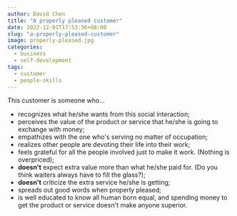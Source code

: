 ```yaml
---
author: David Chen
title: "A properly pleased customer"
date: 2022-12-01T17:53:56+08:00
slug: "a-properly-pleased-customer"
image: properly-pleased.jpg
categories:
  - business
  - self-development
tags:
  - customer
  - people-skills
---
```

This customer is someone who…
- recognizes what he/she wants from this social interaction;
- perceives the value of the product or service that he/she is going to exchange with money;
- empathizes with the one who's serving no matter of occupation;
- realizes other people are devoting their life into their work;
- feels grateful for all the people involved just to make it work. (Nothing is overpriced);
- **doesn't** expect extra value more than what he/she paid for. (Do you think waiters always have to fill the glass?);
- **doesn't** criticize the extra service he/she is getting;
- spreads out good words when properly pleased;
- is well educated to know all human born equal, and spending money to get the product or service doesn't make anyone superior.